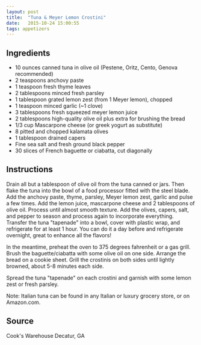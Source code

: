 ```yaml
---
layout: post
title:  "Tuna & Meyer Lemon Crostini"
date:   2015-10-24 15:00:55
tags: appetizers
---
```


Ingredients
-----------
- 10 ounces canned tuna in olive oil (Pestene, Oritz, Cento, Genova recommended)
- 2 teaspoons anchovy paste
- 1 teaspoon fresh thyme leaves
- 2 tablespoons minced fresh parsley
- 1 tablespoon grated lemon zest (from 1 Meyer lemon), chopped
- 1 teaspoon minced garlic (~1 clove)
- 3 tablespoons fresh squeezed meyer lemon juice
- 2 tablespoons high-quality olive oil plus extra for brushing the bread
- 1/3 cup Mascarpone cheese (or greek yogurt as substitute)
- 8 pitted and chopped kalamata olives
- 1 tablespoon drained capers
- Fine sea salt and fresh ground black pepper
- 30 slices of French baguette or ciabatta, cut diagonally

Instructions
------------
Drain all but a tablespoon of olive oil from the tuna canned or jars. Then
flake the tuna into the bowl of a food processor fitted with the steel blade.
Add the anchovy paste, thyme, parsley, Meyer lemon zest, garlic and pulse a few
times.  Add the lemon juice, mascarpone cheese and 2 tablespoons of olive oil.
Process until almost smooth texture. Add the olives, capers, salt, and pepper
to season and process again to incorporate everything. Transfer the tuna
"tapenade" into a bowl, cover with plastic wrap, and refrigerate for at least 1
hour. You can do it a day before and refrigerate overnight, great to enhance
all the flavors!

In the meantime, preheat the oven to 375 degrees fahrenheit or a gas grill.
Brush the baguette/ciabatta with some olive oil on one side. Arrange the bread
on a cookie sheet. Grill the crostinis on both sides until lightly browned,
about 5-8 minutes each side.

Spread the tuna "tapenade" on each crostini and garnish with some lemon zest or
fresh parsley.

Note: Italian tuna can be found in any Italian or luxury grocery store, or on
Amazon.com.

Source
------
Cook's Warehouse Decatur, GA

